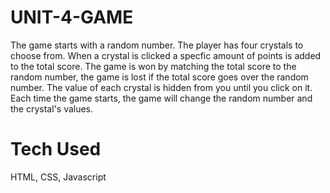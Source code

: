 # UNIT-4-GAME

The game starts with a random number. The player has four crystals to choose from. When a crystal is clicked
a specfic amount of points is added to the total score. The game is won by matching the total score to the
random number, the game is lost if the total score goes over the random number. The value of each crystal  is 
hidden from you until you click on it. Each time the game starts, the game will change the random number and
the crystal's values.

# Tech Used
HTML, CSS, Javascript
